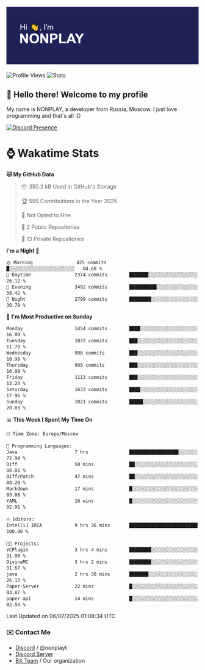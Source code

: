 ![Discord Presence](./header.png)
<br></br>
![Profile Views](https://komarev.com/ghpvc/?username=NONPLAYT&color=blue&style=for-the-badge)
![Stats](https://img.shields.io/badge/0%25-OPTIMIZED-orange?style=for-the-badge)


## :wave: Hello there! Welcome to my profile

My name is NONPLAY, a developer from Russia, Moscow. I just love programming and that's all :D

[![Discord Presence](https://lanyard.cnrad.dev/api/597087584090587177?showDisplayName=true)](https://discord.com/users/597087584090587177) 

# ⌚ Wakatime Stats

<!--START_SECTION:waka-->
**🐱 My GitHub Data** 

> 📦 350.2 kB Used in GitHub's Storage 
 > 
> 🏆 595 Contributions in the Year 2025
 > 
> 🚫 Not Opted to Hire
 > 
> 📜 2 Public Repositories 
 > 
> 🔑 13 Private Repositories 
 > 
**I'm a Night 🦉** 

```text
🌞 Morning                425 commits         █░░░░░░░░░░░░░░░░░░░░░░░░   04.68 % 
🌆 Daytime                2374 commits        ███████░░░░░░░░░░░░░░░░░░   26.12 % 
🌃 Evening                3492 commits        ██████████░░░░░░░░░░░░░░░   38.42 % 
🌙 Night                  2799 commits        ████████░░░░░░░░░░░░░░░░░   30.79 % 
```
📅 **I'm Most Productive on Sunday** 

```text
Monday                   1454 commits        ████░░░░░░░░░░░░░░░░░░░░░   16.00 % 
Tuesday                  1072 commits        ███░░░░░░░░░░░░░░░░░░░░░░   11.79 % 
Wednesday                998 commits         ███░░░░░░░░░░░░░░░░░░░░░░   10.98 % 
Thursday                 999 commits         ███░░░░░░░░░░░░░░░░░░░░░░   10.99 % 
Friday                   1113 commits        ███░░░░░░░░░░░░░░░░░░░░░░   12.24 % 
Saturday                 1633 commits        ████░░░░░░░░░░░░░░░░░░░░░   17.96 % 
Sunday                   1821 commits        █████░░░░░░░░░░░░░░░░░░░░   20.03 % 
```


📊 **This Week I Spent My Time On** 

```text
🕑︎ Time Zone: Europe/Moscow

💬 Programming Languages: 
Java                     7 hrs               ██████████████████░░░░░░░   72.94 % 
Diff                     50 mins             ██░░░░░░░░░░░░░░░░░░░░░░░   08.81 % 
Diff/Patch               47 mins             ██░░░░░░░░░░░░░░░░░░░░░░░   08.20 % 
Markdown                 17 mins             █░░░░░░░░░░░░░░░░░░░░░░░░   03.08 % 
YAML                     16 mins             █░░░░░░░░░░░░░░░░░░░░░░░░   02.91 % 

🔥 Editors: 
IntelliJ IDEA            9 hrs 36 mins       █████████████████████████   100.00 % 

🐱‍💻 Projects: 
VCPlugin                 3 hrs 4 mins        ████████░░░░░░░░░░░░░░░░░   31.98 % 
DivineMC                 3 hrs 2 mins        ████████░░░░░░░░░░░░░░░░░   31.67 % 
java                     2 hrs 30 mins       ███████░░░░░░░░░░░░░░░░░░   26.13 % 
Paper-Server             22 mins             █░░░░░░░░░░░░░░░░░░░░░░░░   03.87 % 
paper-api                14 mins             █░░░░░░░░░░░░░░░░░░░░░░░░   02.54 % 
```


 Last Updated on 06/07/2025 01:08:34 UTC
<!--END_SECTION:waka-->

### ✉️ Contact Me

- [Discord](https://discord.com/users/597087584090587177) / @nonplayt
- [Discord Server](https://discord.gg/qNyybSSPm5)
- [BX Team](https://github.com/BX-Team) / Our organization
